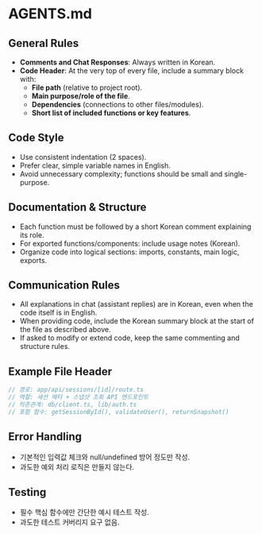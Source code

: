 # AGENTS.md

## General Rules
- **Comments and Chat Responses**: Always written in Korean.
- **Code Header**: At the very top of every file, include a summary block with:
  - **File path** (relative to project root).
  - **Main purpose/role of the file**.
  - **Dependencies** (connections to other files/modules).
  - **Short list of included functions or key features**.

## Code Style
- Use consistent indentation (2 spaces).
- Prefer clear, simple variable names in English.
- Avoid unnecessary complexity; functions should be small and single-purpose.

## Documentation & Structure
- Each function must be followed by a short Korean comment explaining its role.
- For exported functions/components: include usage notes (Korean).
- Organize code into logical sections: imports, constants, main logic, exports.

## Communication Rules
- All explanations in chat (assistant replies) are in Korean, even when the code itself is in English.
- When providing code, include the Korean summary block at the start of the file as described above.
- If asked to modify or extend code, keep the same commenting and structure rules.

## Example File Header
```ts
// 경로: app/api/sessions/[id]/route.ts
// 역할: 세션 메타 + 스냅샷 조회 API 엔드포인트
// 의존관계: db/client.ts, lib/auth.ts
// 포함 함수: getSessionById(), validateUser(), returnSnapshot()
````
## Error Handling

* 기본적인 입력값 체크와 null/undefined 방어 정도만 작성.
* 과도한 예외 처리 로직은 만들지 않는다.

## Testing

* 필수 핵심 함수에만 간단한 예시 테스트 작성.
* 과도한 테스트 커버리지 요구 없음.

```
